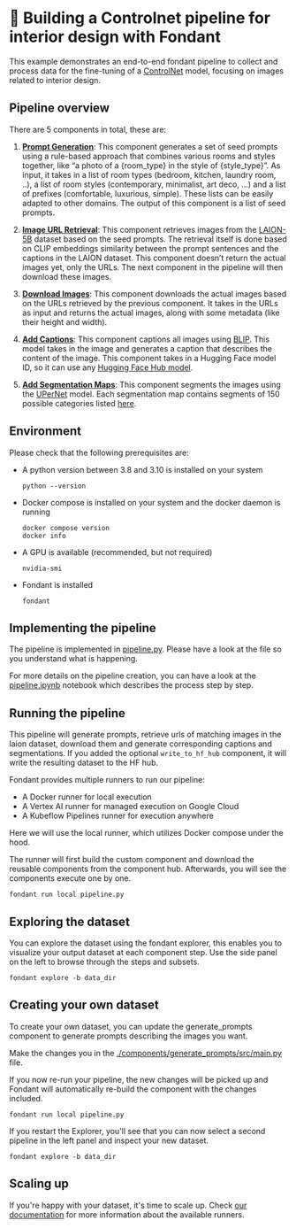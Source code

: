 # 🍫 Building a Controlnet pipeline for interior design with Fondant

This example demonstrates an end-to-end fondant pipeline to collect and process data for the fine-tuning of a [ControlNet](https://github.com/lllyasviel/ControlNet) model, focusing on images related to interior design.

## Pipeline overview

There are 5 components in total, these are:

1. [**Prompt Generation**](components/generate_prompts): This component generates a set of seed prompts using a rule-based approach that combines various rooms and styles together, like “a photo of a {room_type} in the style of {style_type}”. As input, it takes in a list of room types (bedroom, kitchen, laundry room, ..), a list of room styles (contemporary, minimalist, art deco, ...) and a list of prefixes (comfortable, luxurious, simple). These lists can be easily adapted to other domains. The output of this component is a list of seed prompts.

2. [**Image URL Retrieval**](https://github.com/ml6team/fondant/tree/main/components/prompt_based_laion_retrieval): This component retrieves images from the [LAION-5B](https://laion.ai/blog/laion-5b/) dataset based on the seed prompts. The retrieval itself is done based on CLIP embeddings similarity between the prompt sentences and the captions in the LAION dataset. This component doesn’t return the actual images yet, only the URLs. The next component in the pipeline will then download these images.

3. [**Download Images**](https://github.com/ml6team/fondant/tree/main/components/download_images): This component downloads the actual images based on the URLs retrieved by the previous component. It takes in the URLs as input and returns the actual images, along with some metadata (like their height and width).

4. [**Add Captions**](https://github.com/ml6team/fondant/tree/main/components/caption_images): This component captions all images using [BLIP](https://huggingface.co/docs/transformers/model_doc/blip). This model takes in the image and generates a caption that describes the content of the image. This component takes in a Hugging Face model ID, so it can use any [Hugging Face Hub model](https://huggingface.co/models).

5. [**Add Segmentation Maps**](https://github.com/ml6team/fondant/tree/main/components/segment_images): This component segments the images using the [UPerNet](https://huggingface.co/docs/transformers/model_doc/upernet) model. Each segmentation map contains segments of 150 possible categories listed [here](https://huggingface.co/openmmlab/upernet-convnext-small/blob/main/config.json#L110).

## Environment

Please check that the following prerequisites are:
- A python version between 3.8 and 3.10 is installed on your system
  ```shell
  python --version
  ```
- Docker compose is installed on your system and the docker daemon is running
  ```shell
  docker compose version
  docker info
  ```
- A GPU is available (recommended, but not required)
  ```shell
  nvidia-smi
  ```
- Fondant is installed
  ```shell
  fondant
  ```

## Implementing the pipeline

The pipeline is implemented in [pipeline.py](pipeline.py). Please have a look at the file so you 
understand what is happening.

For more details on the pipeline creation, you can have a look at the 
[pipeline.ipynb](pipeline.ipynb) notebook which describes the process step by step.

## Running the pipeline

This pipeline will generate prompts, retrieve urls of matching images in the laion dataset, download them 
and generate corresponding captions and segmentations. If you added the optional `write_to_hf_hub` 
component, it will write the resulting dataset to the HF hub.

Fondant provides multiple runners to run our pipeline:
- A Docker runner for local execution
- A Vertex AI runner for managed execution on Google Cloud
- A Kubeflow Pipelines runner for execution anywhere

Here we will use the local runner, which utilizes Docker compose under the hood.

The runner will first build the custom component and download the reusable components from the 
component hub. Afterwards, you will see the components execute one by one.

```shell
fondant run local pipeline.py
```

## Exploring the dataset

You can explore the dataset using the fondant explorer, this enables you to visualize your output dataset at each component step. Use the side panel on the left to browse through the steps and subsets.

```shell
fondant explore -b data_dir
```

## Creating your own dataset

To create your own dataset, you can update the generate_prompts component to generate prompts 
describing the images you want.

Make the changes you in the 
[./components/generate_prompts/src/main.py](./components/generate_prompts/src/main.py) file.

If you now re-run your pipeline, the new changes will be picked up and Fondant will automatically 
re-build the component with the changes included.

```shell
fondant run local pipeline.py
```

If you restart the Explorer, you'll see that you can now select a second pipeline in the left panel 
and inspect your new dataset.

```shell
fondant explore -b data_dir
```

## Scaling up

If you're happy with your dataset, it's time to scale up. Check 
[our documentation](https://fondant.ai/en/latest/pipeline/#compiling-and-running-a-pipeline) for 
more information about the available runners.
